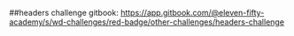 ##headers challenge gitbook: 
https://app.gitbook.com/@eleven-fifty-academy/s/wd-challenges/red-badge/other-challenges/headers-challenge